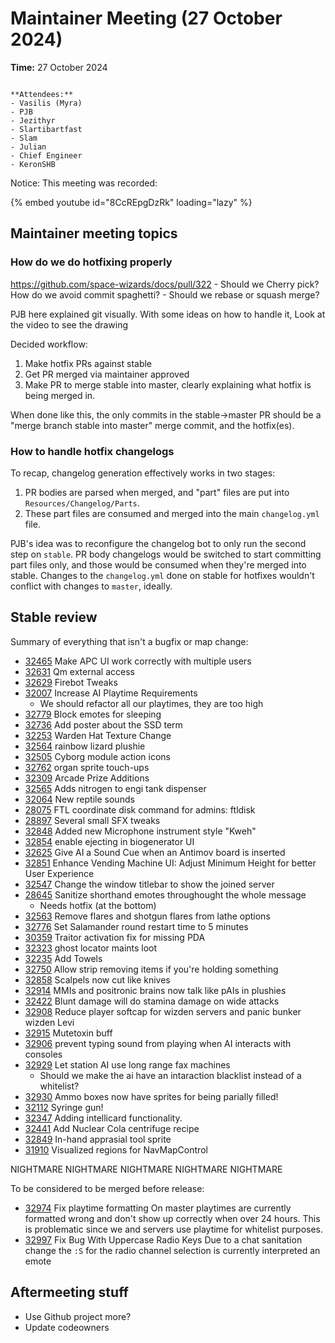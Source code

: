 # Maintainer Meeting (27 October 2024)

**Time:** 27 October 2024

```admonish info

**Attendees:**
- Vasilis (Myra)
- PJB
- Jezithyr
- Slartibartfast
- Slam
- Julian
- Chief Engineer
- KeronSHB
```

Notice: This meeting was recorded:

{% embed youtube id="8CcREpgDzRk" loading="lazy" %}

## Maintainer meeting topics

### How do we do hotfixing properly

https://github.com/space-wizards/docs/pull/322
    - Should we Cherry pick? How do we avoid commit spaghetti?
    - Should we rebase or squash merge?

PJB here explained git visually. With some ideas on how to handle it, Look at the video to see the drawing

Decided workflow:
1. Make hotfix PRs against stable
2. Get PR merged via maintainer approved
3. Make PR to merge stable into master, clearly explaining what hotfix is being merged in.

When done like this, the only commits in the stable->master PR should be a "merge branch stable into master" merge commit, and the hotfix(es).

### How to handle hotfix changelogs

To recap, changelog generation effectively works in two stages:
1. PR bodies are parsed when merged, and "part" files are put into `Resources/Changelog/Parts`.
2. These part files are consumed and merged into the main `changelog.yml` file.

PJB's idea was to reconfigure the changelog bot to only run the second step on `stable`. PR body changelogs would be switched to start committing part files only, and those would be consumed when they're merged into stable. Changes to the `changelog.yml` done on stable for hotfixes wouldn't conflict with changes to `master`, ideally. 

## Stable review
Summary of everything that isn't a bugfix or map change:
- [32465](https://github.com/space-wizards/space-station-14/pull/32465) Make APC UI work correctly with multiple users
- [32631](https://github.com/space-wizards/space-station-14/pull/32631) Qm external access
- [32629](https://github.com/space-wizards/space-station-14/pull/32629) Firebot Tweaks
- [32007](https://github.com/space-wizards/space-station-14/pull/32007) Increase AI Playtime Requirements
    - We should refactor all our playtimes, they are too high 
- [32779](https://github.com/space-wizards/space-station-14/pull/32779) Block emotes for sleeping
- [32736](https://github.com/space-wizards/space-station-14/pull/32736) Add poster about the SSD term
- [32253](https://github.com/space-wizards/space-station-14/pull/32253) Warden Hat Texture Change
- [32564](https://github.com/space-wizards/space-station-14/pull/32564) rainbow lizard plushie
- [32505](https://github.com/space-wizards/space-station-14/pull/32505) Cyborg module action icons
- [32762](https://github.com/space-wizards/space-station-14/pull/32762) organ sprite touch-ups
- [32309](https://github.com/space-wizards/space-station-14/pull/32309) Arcade Prize Additions
- [32565](https://github.com/space-wizards/space-station-14/pull/32565) Adds nitrogen to engi tank dispenser
- [32064](https://github.com/space-wizards/space-station-14/pull/32064) New reptile sounds
- [28075](https://github.com/space-wizards/space-station-14/pull/28075) FTL coordinate disk command for admins: ftldisk
- [28897](https://github.com/space-wizards/space-station-14/pull/28897) Several small SFX tweaks
- [32848](https://github.com/space-wizards/space-station-14/pull/32848) Added new Microphone instrument style "Kweh"
- [32854](https://github.com/space-wizards/space-station-14/pull/32854) enable ejecting in biogenerator UI
- [32625](https://github.com/space-wizards/space-station-14/pull/32625) Give AI a Sound Cue when an Antimov board is inserted
- [32851](https://github.com/space-wizards/space-station-14/pull/32851) Enhance Vending Machine UI: Adjust Minimum Height for better User Experience
- [32547](https://github.com/space-wizards/space-station-14/pull/32547) Change the window titlebar to show the joined server
- [28645](https://github.com/space-wizards/space-station-14/pull/28645) Sanitize shorthand emotes throughought the whole message
    - Needs hotfix (at the bottom) 
- [32563](https://github.com/space-wizards/space-station-14/pull/32563) Remove flares and shotgun flares from lathe options
- [32776](https://github.com/space-wizards/space-station-14/pull/32776) Set Salamander round restart time to 5 minutes
- [30359](https://github.com/space-wizards/space-station-14/pull/30359) Traitor activation fix for missing PDA
- [32323](https://github.com/space-wizards/space-station-14/pull/32323) ghost locator maints loot
- [32235](https://github.com/space-wizards/space-station-14/pull/32235) Add Towels
- [32750](https://github.com/space-wizards/space-station-14/pull/32750) Allow strip removing items if you're holding something
- [32858](https://github.com/space-wizards/space-station-14/pull/32858) Scalpels now cut like knives
- [32914](https://github.com/space-wizards/space-station-14/pull/32914) MMIs and positronic brains now talk like pAIs in plushies 
- [32422](https://github.com/space-wizards/space-station-14/pull/32422) Blunt damage will do stamina damage on wide attacks
- [32908](https://github.com/space-wizards/space-station-14/pull/32908) Reduce player softcap for wizden servers and panic bunker wizden Levi
- [32915](https://github.com/space-wizards/space-station-14/pull/32915) Mutetoxin buff
- [32906](https://github.com/space-wizards/space-station-14/pull/32906) prevent typing sound from playing when AI interacts with consoles
- [32929](https://github.com/space-wizards/space-station-14/pull/32929) Let station AI use long range fax machines
    - Should we make the ai have an intaraction blacklist instead of a whitelist?
- [32930](https://github.com/space-wizards/space-station-14/pull/32930) Ammo boxes now have sprites for being parially filled!
- [32112](https://github.com/space-wizards/space-station-14/pull/32112) Syringe gun!
- [32347](https://github.com/space-wizards/space-station-14/pull/32347) Adding intellicard functionality.
- [32441](https://github.com/space-wizards/space-station-14/pull/32441) Add Nuclear Cola centrifuge recipe
- [32849](https://github.com/space-wizards/space-station-14/pull/32849) In-hand apprasial tool sprite
- [31910](https://github.com/space-wizards/space-station-14/pull/31910) Visualized regions for NavMapControl

NIGHTMARE NIGHTMARE NIGHTMARE NIGHTMARE NIGHTMARE 

To be considered to be merged before release:
- [32974](https://github.com/space-wizards/space-station-14/pull/32974) Fix playtime formatting
On master playtimes are currently formatted wrong and don't show up correctly when over 24 hours.
This is problematic since we and servers use playtime for whitelist purposes.
- [32997](https://github.com/space-wizards/space-station-14/pull/32997) Fix Bug With Uppercase Radio Keys
Due to a chat sanitation change the `:S` for the radio channel selection is currently interpreted an emote


## Aftermeeting stuff
- Use Github project more?
- Update codeowners